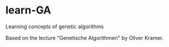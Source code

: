 # learn-GA
Learning concepts of genetic algorithms

Based on the lecture "Genetische Algorithmen" by Oliver Kramer.

